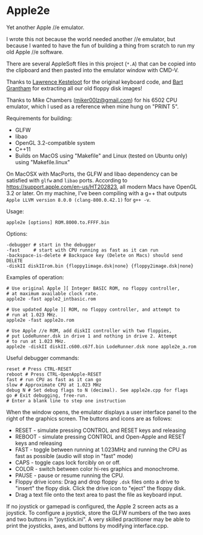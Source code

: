 # Apple2e

Yet another Apple //e emulator.

I wrote this not because the world needed another //e emulator, but because I wanted to have the fun of building a thing from scratch to run my old Apple //e software.

There are several AppleSoft files in this project (`*.A`) that can be copied into the clipboard and then pasted into the emulator window with CMD-V.

Thanks to [Lawrence Kesteloot](http://github.com/lkesteloot) for the original keyboard code, and [Bart Grantham](http://github.com/bartgrantham) for extracting all our old floppy disk images!

Thanks to Mike Chambers (miker00lz@gmail.com) for his 6502 CPU emulator, which I used as a reference when mine hung on "PRINT 5".

Requirements for building:

* GLFW
* libao
* OpenGL 3.2-compatible system
* C++11
* Builds on MacOS using "Makefile" and Linux (tested on Ubuntu only) using "Makefile.linux"

On MacOSX with MacPorts, the GLFW and libao dependency can be satisfied with `glfw` and `libao` ports.  According to https://support.apple.com/en-us/HT202823, all modern Macs have OpenGL 3.2 or later.  On my machine, I've been compiling with a g++ that outputs `Apple LLVM version 8.0.0 (clang-800.0.42.1)` for `g++ -v`.

Usage:

    apple2e [options] ROM.8000.to.FFFF.bin

Options:

    -debugger # start in the debugger
    -fast     # start with CPU running as fast as it can run
    -backspace-is-delete # Backspace key (Delete on Macs) should send DELETE
    -diskII diskIIrom.bin {floppy1image.dsk|none} {floppy2image.dsk|none}

Examples of operation:

    # Use original Apple ][ Integer BASIC ROM, no floppy controller,
    # at maximum available clock rate.
    apple2e -fast apple2_intbasic.rom

    # Use updated Apple ][ ROM, no floppy controller, and attempt to
    # run at 1.023 MHz.
    apple2e -fast apple2o.rom

    # Use Apple //e ROM, add diskII controller with two floppies,
    # put LodeRunner.dsk in drive 1 and nothing in drive 2. Attempt
    # to run at 1.023 MHz.
    apple2e -diskII diskII.c600.c67f.bin LodeRunner.dsk none apple2e_a.rom

Useful debugger commands:

    reset # Press CTRL-RESET
    reboot # Press CTRL-OpenApple-RESET
    fast # run CPU as fast as it can go
    slow # Approximate CPU at 1.023 MHz
    debug N # Set debug flags to N (decimal). See apple2e.cpp for flags
    go # Exit debugging, free-run.
    # Enter a blank line to step one instruction

When the window opens, the emulator displays a user interface panel to the right of the graphics screen.  The buttons and icons are as follows:
* RESET - simulate pressing CONTROL and RESET keys and releasing
* REBOOT - simulate pressing CONTROL and Open-Apple and RESET keys and releasing
* FAST - toggle between running at 1.023MHz and running the CPU as fast as possible (audio will stop in "fast" mode)
* CAPS - toggle caps lock forcibly on or off.
* COLOR - switch between color hi-res graphics and monochrome.
* PAUSE - pause or resume running the CPU.
* Floppy drive icons: Drag and drop floppy `.dsk` files onto a drive to "insert" the flopy disk.  Click the drive icon to "eject" the floppy disk.
* Drag a text file onto the text area to past the file as keyboard input.

If no joystick or gamepad is configured, the Apple 2 screen acts as a joystick.  To configure a joystick, store the GLFW numbers of the two axes and two buttons in "joystick.ini".  A very skilled practitioner may be able to print the joysticks, axes, and buttons by modifying interface.cpp.

